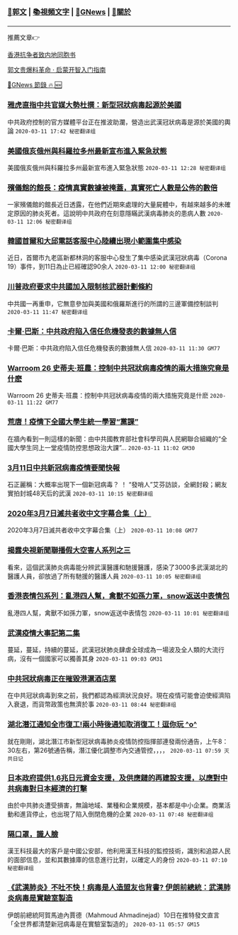 ###  [:eagle:郭文](https://github.com/ourhimalayas/txt) | [:books:視頻文字](https://github.com/ourhimalayas/txt/blob/master/content/README.md) | [:newspaper:GNews](https://github.com/ourhimalayas/txt/blob/master/content/gnews/README.md) | [:pray:關於](https://github.com/ourhimalayas/home/tree/master/about)
---

推薦文章:point_right:

[香港抗争者致内地同胞书](https://github.com/ourhimalayas/news/blob/master/2019/08/a_letter_from_the_hong_kong_people.md)

[郭文贵爆料革命 · 启蒙开智入门指南](https://github.com/ourhimalayas/txt/issues/1)

[:newspaper:GNews 節錄 :fire: :new:](https://github.com/ourhimalayas/txt/blob/master/content/gnews/README.md) 



### [雅虎直指中共官媒大勢杜撰：新型冠狀病毒起源於美國](/content/gnews/1/README.md)

中共政府控制的官方媒體平台正在推波助瀾，營造出武漢冠狀病毒是源於美國的輿論  `2020-03-11 17:42 秘密翻译组`

### [美國俄亥俄州與科羅拉多州最新宣布進入緊急狀態](/content/gnews/2/README.md)

美國俄亥俄州與科羅拉多州最新宣布進入緊急狀態  `2020-03-11 12:28 秘密翻译组`

### [殯儀館的館長：疫情真實數據被掩蓋，真實死亡人數是公佈的數倍](/content/gnews/3/README.md)

一家殯儀館的館長近日透露，在他們近期來處理的大量屍體中，有越來越多的未確定原因的肺炎死者。這說明中共政府在刻意隱瞞武漢病毒肺炎的患病人數  `2020-03-11 12:06 秘密翻译组`

### [韓國首爾和大邱電話客服中心陸續出現小範圍集中感染](/content/gnews/4/README.md)

近日，首爾市九老區新都林洞的客服中心發生了集中感染武漢冠狀病毒（Corona 19）事件，到11日為止已經確認90余人  `2020-03-11 12:00 秘密翻译组`

### [川普政府要求中共國加入限制核武器計劃條約](/content/gnews/5/README.md)

中共國一再重申，它無意參加與美國和俄羅斯進行的所謂的三邊軍備控制談判  `2020-03-11 11:47 秘密翻译组`

### [卡爾·巴斯：中共政府陷入信任危機發表的數據無人信](/content/gnews/6/README.md)

卡爾·巴斯：中共政府陷入信任危機發表的數據無人信  `2020-03-11 11:30 GM77`

### [Warroom 26 史蒂夫·班農：控制中共冠狀病毒疫情的兩大措施究竟是什麽](/content/gnews/7/README.md)

Warroom 26 史蒂夫·班農：控制中共冠狀病毒疫情的兩大措施究竟是什麽  `2020-03-11 11:22 GM77`

### [荒唐！疫情下全國大學生統一學習“黨課”](/content/gnews/8/README.md)

在牆內看到一則這樣的新聞：由中共國教育部社會科學司與人民網聯合組織的“全國大學生同上一堂疫情防控思想政治大課”...  `2020-03-11 11:02 GM30`

### [3月11日中共新冠病毒疫情要聞快報](/content/gnews/9/README.md)

石正麗稱：大概率出現下一個新冠病毒？ ！ “發哨人”艾芬訪談，全網封殺；網友實拍封城48天后的武漢  `2020-03-11 10:15 秘密翻译组`

### [2020年3月7日滅共者收中文字幕合集（上）](/content/gnews/10/README.md)

2020年3月7日滅共者收中文字幕合集（上）  `2020-03-11 10:08 GM77`

### [揭露央視新聞聯播假大空害人系列之三](/content/gnews/11/README.md)

看來，這個武漢肺炎病毒能分辨武漢醫護和馳援醫護，感染了3000多武漢湖北的醫護人員，卻放過了所有馳援的醫護人員  `2020-03-11 10:05 秘密翻译组`

### [香港表情包系列：亂港四人幫，禽獸不如孫力軍，snow返送中表情包](/content/gnews/12/README.md)

亂港四人幫，禽獸不如孫力軍，snow返送中表情包  `2020-03-11 10:01 秘密翻译组`

### [武漢疫情大事記第二集](/content/gnews/13/README.md)

蔓延，蔓延，持續的蔓延，武漢冠狀肺炎肆虐全球成為一場波及全人類的大流行病，沒有一個國家可以獨善其身  `2020-03-11 09:03 GM31`

### [中共冠狀病毒正在摧毀港滬酒店業](/content/gnews/14/README.md)

在中共冠狀病毒到來之前，我們都認為經濟狀況良好。現在疫情可能會迫使經濟陷入衰退，而貨幣政策也無濟於事  `2020-03-11 08:44 秘密翻译组`

### [湖北潛江通知全市復工!兩小時後通知取消復工！逗你玩 ^o^](/content/gnews/15/README.md)

就在剛剛，湖北潛江市新型冠狀病毒肺炎疫情防控指揮部連發兩份通告，上午8：30左右，第26號通告稱，潛江優化調整市內交通管控，，，，  `2020-03-11 07:59 灭共日记`

### [日本政府提供1.6兆日元資金支援，及供應鏈的再建設支援，以應對中共病毒對日本經濟的打擊](/content/gnews/16/README.md)

由於中共肺炎遭受損害，無論地域、業種和企業規模，基本都是中小企業。商業活動和進貨停止，也出現了陷入倒閉危機的企業  `2020-03-11 07:48 秘密翻译组`

### [隔口罩，識人臉](/content/gnews/17/README.md)

漢王科技最大的客戶是中國公安部，他利用漢王科技的監控技術，識別和追踪人民的面部信息，並和其數據庫的信息進行比對，以確定人的身份  `2020-03-11 07:10 秘密翻译组`

### [《武漢肺炎》不吐不快！病毒是人造盟友也背書? 伊朗前總統：武漢肺炎病毒是實驗室製造](/content/gnews/18/README.md)

伊朗前總統阿賀馬迪內賈德（Mahmoud Ahmadinejad）10日在推特發文直言「全世界都清楚新冠病毒是在實驗室製造的」  `2020-03-11 05:57 GM15`

